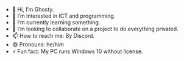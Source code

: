 - 👋 Hi, I’m Ghosty.
- 👀 I’m interested in ICT and programming.
- 🌱 I’m currently learning something.
- 💞️ I’m looking to collaborate on a project to do everything privated.
- 📫 How to reach me: By Discord.
- 😄 Pronouns: he/him
- ⚡ Fun fact: My PC runs Windows 10 without license.
